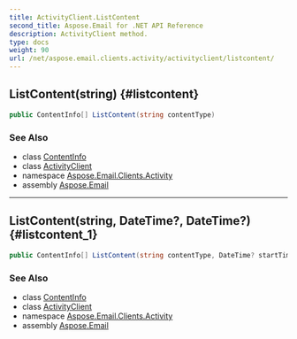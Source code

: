 ```yaml
---
title: ActivityClient.ListContent
second_title: Aspose.Email for .NET API Reference
description: ActivityClient method. 
type: docs
weight: 90
url: /net/aspose.email.clients.activity/activityclient/listcontent/
---
```

## ListContent(string) {#listcontent}

```csharp
public ContentInfo[] ListContent(string contentType)
```

### See Also

* class [ContentInfo](../../contentinfo/)
* class [ActivityClient](../)
* namespace [Aspose.Email.Clients.Activity](../../activityclient/)
* assembly [Aspose.Email](../../../)

---

## ListContent(string, DateTime?, DateTime?) {#listcontent_1}

```csharp
public ContentInfo[] ListContent(string contentType, DateTime? startTime, DateTime? endTime)
```

### See Also

* class [ContentInfo](../../contentinfo/)
* class [ActivityClient](../)
* namespace [Aspose.Email.Clients.Activity](../../activityclient/)
* assembly [Aspose.Email](../../../)


